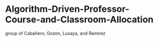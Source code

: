 ﻿# Algorithm-Driven-Professor-Course-and-Classroom-Allocation

group of Cabañero, Gozon, Lusaya, and Ramirez
